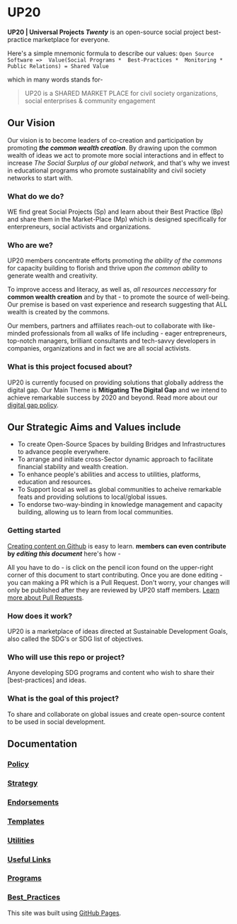 # UP20
**UP20 | Universal Projects _Twenty_**
is an open-source social project best-practice marketplace for everyone. 

Here's a simple mnemonic formula to describe our values: 
`Open Source Software => 
     Value(Social Programs * 
     Best-Practices * 
     Monitoring * 
     Public Relations) = Shared Value` 

which in many words stands for-
> UP20 is a SHARED MARKET PLACE for civil society organizations, social enterprises & community engagement

## Our Vision
Our vision is to become leaders of co-creation and participation by promoting **_the common wealth creation_**. By drawing upon the common wealth of ideas we act to promote more social interactions and in effect to increase _The Social Surplus of our global network_, and that's why we invest in educational programs who promote sustainablity and civil society networks to start with. 

### What do we do?
WE find great Social Projects (Sp) and learn about their Best Practice (Bp) and share them in the Market-Place (Mp) which is designed specifically for enterpreneurs, social activists and organizations.

### Who are we?
UP20 members concentrate efforts promoting _the ability of the commons_ for capacity building to florish and thrive upon _the common ability_ to generate wealth and creativity. 

To improve access and literacy, as well as, _all resources neccessary_ for **common wealth creation** and by that - to promote the source of well-being. 
Our premise is based on vast experience and research suggesting that ALL wealth is created by the commons.

 Our members, partners and affiliates reach-out to collaborate with like-minded professionals from all walks of life including - eager entrepreneurs, top-notch managers, brilliant consultants and tech-savvy developers in companies, organizations and in fact we are all social activists.

### What is this project focused about?
UP20 is currently focused on providing solutions that globally address the digital gap. Our Main Theme is **Mitigating The Digital Gap** and we intend to achieve remarkable success by 2020 and beyond. Read more about our [digital gap policy](Policy.md). 

## Our Strategic Aims and Values include 
  - To create Open-Source Spaces by building Bridges and Infrastructures to advance people everywhere.
  - To arrange and initiate cross-Sector dynamic approach to facilitate financial stability and wealth creation.
  - To enhance people's abilities and access to utilities, platforms, education and resources.
  - To Support local as well as global communities to acheive remarkable feats and providing solutions to local/global issues.
  - To endorse two-way-binding in knowledge management and capacity building, allowing us to learn from local communities.
 
### Getting started
[Creating content on Github](https://help.github.com/articles/managing-files-on-github/) is easy to learn.
**members can even contribute by _editing this document_** here's how -

All you have to do - is click on the pencil icon found on the upper-right corner of this document to start contributing. Once you are done editing - you can making a PR which is a Pull Request. Don't worry, your changes will only be published after they are reviewed by UP20 staff members. [Learn more about Pull Requests](https://help.github.com/articles/about-pull-requests/).

### How does it work?
  UP20 is a marketplace of ideas directed at Sustainable Development Goals, also called the SDG's or SDG list of objectives. 
  
### Who will use this repo or project?
  Anyone developing SDG programs and content who wish to share their [best-practices] and ideas.
  
### What is the goal of this project?
  To share and collaborate on global issues and create open-source content to be used in social development.


## Documentation
### [Policy](Docs/Policy.md)
### [Strategy](Docs/Strategy.md)
### [Endorsements](Docs/Endorsements.md)
### [Templates](Docs/Templates.md)
### [Utilities](Docs/Utilities.md)
### [Useful Links](Docs/Useful_Links.md)
### [Programs](Docs/Programs.md)
### [Best_Practices](Docs/Best_Practices.md)

This site was built using [GitHub Pages](https://pages.github.com/).
